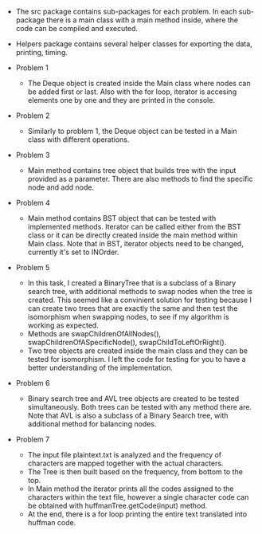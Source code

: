 - The src package contains sub-packages for each problem. In each sub-package there is a main class with a main method inside, where the code can be compiled and executed.
- Helpers package contains several helper classes for exporting the data, printing, timing.


- Problem 1
  - The Deque object is created inside the Main class where nodes can be added first or last. Also with the for loop, iterator is accesing elements one by one and they are printed in the console.
- Problem 2
  - Similarly to problem 1, the Deque object can be tested in a Main class with different operations. 
- Problem 3
  - Main method contains tree object that builds tree with the input provided as a parameter. There are also methods to find the specific node and add node.
- Problem 4
  - Main method contains BST object that can be tested with implemented methods. Iterator can be called either from the BST class or it can be directly created inside the main method within Main class. Note that in BST, iterator objects need to be changed, currently it's set to INOrder.
- Problem 5
  - In this task, I created a BinaryTree that is a subclass of a Binary search tree, with additional methods to swap nodes when the tree is created. This seemed like a convinient solution for testing because I can create two trees that are exactly the same and then test the isomorphism when swapping nodes, to see if my algorithm is working as expected. 
  - Methods are swapChildrenOfAllNodes(), swapChildrenOfASpecificNode(), swapChildToLeftOrRight(). 
  - Two tree objects are created inside the main class and they can be tested for isomorphism. I left the code for testing for you to have a better understanding of the implementation. 
- Problem 6
  - Binary search tree and AVL tree objects are created to be tested simultaneously. Both trees can be tested with any method there are. Note that AVL is also a subclass of a Binary Search tree, with additional method for balancing nodes.
- Problem 7
  - The input file plaintext.txt is analyzed and the frequency of characters are mapped together with the actual characters.
  - The Tree is then built based on the frequency, from bottom to the top. 
  - In Main method the iterator prints all the codes assigned to the characters within the text file, however a single character code can be obtained with huffmanTree.getCode(input) method.
  - At the end, there is a for loop printing the entire text translated into huffman code.
